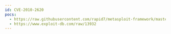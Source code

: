 ```yaml
---
id: CVE-2010-2620
pocs:
  - https://raw.githubusercontent.com/rapid7/metasploit-framework/master/modules/exploits/windows/ftp/open_ftpd_wbem.rb
  - https://www.exploit-db.com/raw/13932
---
```

